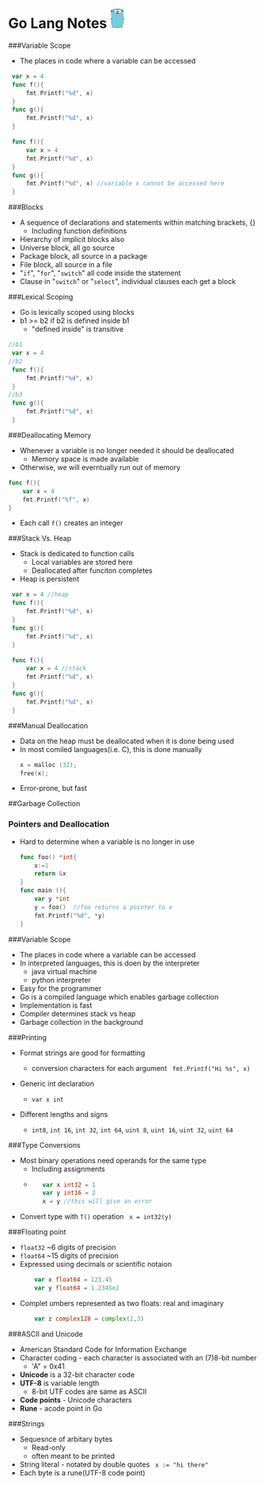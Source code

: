 # Go Lang Notes  <img src="./logo.png" height="40" width="auto">  

###Variable Scope
- The places in code where a variable can be accessed
```go
 var x = 4
 func f(){
     fmt.Printf("%d", x)
 }
 func g(){
     fmt.Printf("%d", x)
 }

```
```go
 func f(){
     var x = 4
     fmt.Printf("%d", x)
 }
 func g(){
     fmt.Printf("%d", x) //variable x cannot be accessed here
 }

```
###Blocks
- A sequence of declarations and statements within matching brackets, {}
   - Including function definitions
- Hierarchy of implicit blocks also
- Universe block, all go source
- Package block, all source in a package
- File block, all source in a file
- "```if```", "```for```", "```switch```" all code inside the statement
- Clause in "```switch```" or "```select```", individual clauses each get a block

###Lexical Scoping
- Go is lexically scoped using blocks
- b1 >= b2 if b2 is defined inside b1
  - "defined inside" is transitive
```go
//b1
 var x = 4
//b2
 func f(){
     fmt.Printf("%d", x)
 }
//b3
 func g(){
     fmt.Printf("%d", x)
 }

```
###Deallocating Memory

- Whenever a variable is no longer needed it should be deallocated
  - Memory space is made available
- Otherwise, we will everntually run out of memory
```go
func f(){
    var x = 4
    fmt.Printf("%f", x)
}
```
- Each call ```f()``` creates an integer

###Stack Vs. Heap
- Stack is dedicated to function calls
   - Local variables are stored here
   - Deallocated after funciton completes
- Heap is persistent
  
 ```go
  var x = 4 //heap
  func f(){
      fmt.Printf("%d", x)
  }
  func g(){
      fmt.Printf("%d", x)
  }

 ```
 ```go
  func f(){
      var x = 4 //stack
      fmt.Printf("%d", x)
  }
  func g(){
      fmt.Printf("%d", x) 
  }

 ```

###Manual Deallocation
- Data on the heap must be deallocated when it is done being used
- In most comiled languages(i.e. C), this is done manually 
  ```c
  x = malloc (32);
  free(x);
  ```
- Error-prone, but fast

##Garbage Collection

### Pointers and Deallocation
- Hard to determine when a variable is no longer in use
  ```go
  func foo() *int{
      x:=1
      return &x
  }
  func main (){
      var y *int  
      y = foo()  //foo returns a pointer to x
      fmt.Printf("%d", *y)
  }
  ```
###Variable Scope
- The places in code where a variable can be accessed
- In interpreted languages, this is doen by the interpreter
   - java virtual machine
   - python interpreter
- Easy for the programmer
- Go is a compiled language which enables garbage collection
- Implementation is fast
- Compiler determines stack vs heap
- Garbage collection in the background

###Printing
- Format strings are good for formatting
  - conversion characters for each argument
  ``` fmt.Printf("Hi %s", x)```

- Generic int declaration
  - ```var x int ```
- Different lengths and signs
  - ```int8```, ```int 16```, ```int 32```, ```int 64```,
    ```uint 8```, ```uint 16```, ```uint 32```, ```uint 64```

###Type Conversions
- Most binary operations need operands for the same type
  - Including assignments
  - ```go 
       var x int32 = 1
       var y int16 = 2
       x = y //this will give an error
    ```
- Convert type with ```T()``` operation
      ``` x = int32(y)``` 

###Floating point
- ```float32``` ~6 digits of precision
- ```float64``` ~15 digits of precision
- Expressed using decimals or scientific notaion
  ```go
      var x float64 = 123.45
      var y float64 = 1.2345e2
  ```
- Complet umbers represented as two floats: real and imaginary
  ```go
      var z complex128 = complex(2,3)
  ```
###ASCII and Unicode
- American Standard Code for Information Exchange
- Character coding - each character is associated with an (7)8-bit number
    -  'A" = 0x41
- **Unicode** is a 32-bit character code
- **UTF-8** is variable length
   - 8-bit UTF codes are same as ASCII
- **Code points** - Unicode characters
- **Rune** - acode point in Go

###Strings
- Sequesnce of arbitary bytes
  - Read-only
  - often meant to be printed
- String literal - notated by double quotes
  ``` x := "hi there"```
- Each byte is a rune(UTF-8 code point)